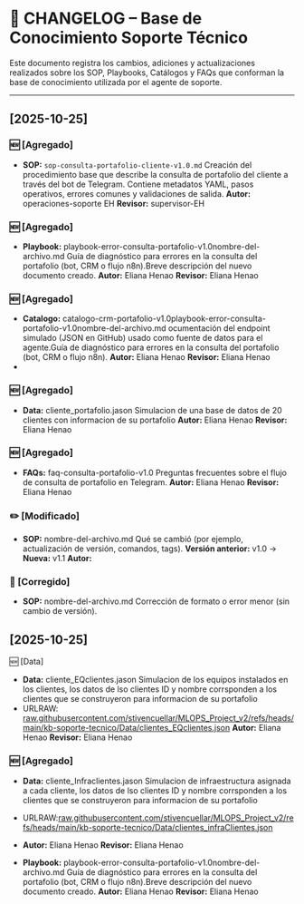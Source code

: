 # 🧾 CHANGELOG – Base de Conocimiento Soporte Técnico

Este documento registra los cambios, adiciones y actualizaciones realizados sobre los SOP, Playbooks, Catálogos y FAQs que conforman la base de conocimiento utilizada por el agente de soporte.

---

## [2025-10-25]

### 🆕 [Agregado]

- **SOP:** `sop-consulta-portafolio-cliente-v1.0.md`
  Creación del procedimiento base que describe la consulta de portafolio del cliente a través del bot de Telegram.
  Contiene metadatos YAML, pasos operativos, errores comunes y validaciones de salida.
  **Autor:** operaciones-soporte EH
  **Revisor:** supervisor-EH

### 🆕 [Agregado]

- **Playbook:** playbook-error-consulta-portafolio-v1.0nombre-del-archivo.md
  Guía de diagnóstico para errores en la consulta del portafolio (bot, CRM o flujo n8n).Breve descripción del nuevo documento creado.
  **Autor:** Eliana Henao<nombre>
  **Revisor:** Eliana Henao

### 🆕 [Agregado]

- **Catalogo:** catalogo-crm-portafolio-v1.0playbook-error-consulta-portafolio-v1.0nombre-del-archivo.md
  ocumentación del endpoint simulado (JSON en GitHub) usado como fuente de datos para el agente.Guía de diagnóstico para errores en la consulta del portafolio (bot, CRM o flujo n8n).
  **Autor:** Eliana Henao<nombre>
  **Revisor:** Eliana Henao
-

### 🆕 [Agregado]

- **Data:** cliente_portafolio.jason
  Simulacion de una base de datos de 20 clientes con informacion de su portafolio
  **Autor:** Eliana Henao<nombre>
  **Revisor:** Eliana Henao

### 🆕 [Agregado]

- **FAQs:** faq-consulta-portafolio-v1.0
  Preguntas frecuentes sobre el flujo de consulta de portafolio en Telegram.
  **Autor:** Eliana Henao<nombre>
  **Revisor:** Eliana Henao

### ✏️ [Modificado]

- **SOP:** nombre-del-archivo.md
  Qué se cambió (por ejemplo, actualización de versión, comandos, tags).
  **Versión anterior:** v1.0 → **Nueva:** v1.1
  **Autor:** <nombre>

### 🐞 [Corregido]

- **SOP:** nombre-del-archivo.md
  Corrección de formato o error menor (sin cambio de versión).

## [2025-10-25]

🆕 [Data]

- **Data:** cliente_EQclientes.jason
  Simulacion de los equipos instalados en los clientes, los datos de lso clientes ID y nombre corrsponden a los clientes que se construyeron para  informacion de su portafolio
- URLRAW: [raw.githubusercontent.com/stivencuellar/MLOPS\_Project\_v2/refs/heads/main/kb-soporte-tecnico/Data/clientes\_EQclientes.json](https://raw.githubusercontent.com/stivencuellar/MLOPS_Project_v2/refs/heads/main/kb-soporte-tecnico/Data/clientes_EQclientes.json)
  **Autor:** Eliana Henao<nombre>
  **Revisor:** Eliana Henao

### 🆕 [Agregado]

- **Data:** cliente_Infraclientes.jason
  Simulacion de infraestructura asignada a cada cliente, los datos de lso clientes ID y nombre corrsponden a los clientes que se construyeron para  informacion de su portafolio
- URLRAW:[raw.githubusercontent.com/stivencuellar/MLOPS\_Project\_v2/refs/heads/main/kb-soporte-tecnico/Data/clientes\_infraClientes.json](https://raw.githubusercontent.com/stivencuellar/MLOPS_Project_v2/refs/heads/main/kb-soporte-tecnico/Data/clientes_infraClientes.json)
- **Autor:** Eliana Henao<nombre>
  **Revisor:** Eliana Henao




- **Playbook:** playbook-error-consulta-portafolio-v1.0nombre-del-archivo.md
  Guía de diagnóstico para errores en la consulta del portafolio (bot, CRM o flujo n8n).Breve descripción del nuevo documento creado.
  **Autor:** Eliana Henao<nombre>
  **Revisor:** Eliana Henao
